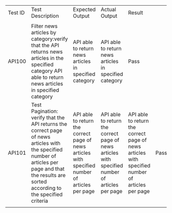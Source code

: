 | | | | | | |
|:----|:----|:----|:----|:----|:----|
|Test ID|Test Description|Expected Output|Actual Output|Result| |
| | | | | | |
|API100|Filter news articles by category:verify that the API returns news articles in the specified category	API able to return news articles in specified category|API able to return news articles in specified category|API able to return news articles in specified category|Pass| |
|API101|Test Pagination:	verify that the API returns the correct page of news articles with the specified number of articles per page and that the results are sorted according to the specified criteria|API able to return the correct page of news articles with specified number of articles per page|API able to return the correct page of news articles with specified number of articles per page|API able to return the correct page of news articles with specified number of articles per page|Pass| |
| | | | | | |
